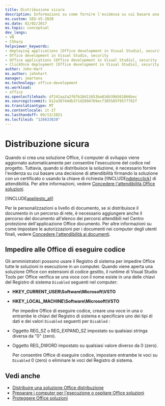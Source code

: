 ```yaml
---
title: Distribuzione sicura
description: Informazioni su come fornire l'evidenza su cui basare una decisione di attendibilità firmando la soluzione con un certificato o usando la chiave ClickOnce di richiesta di attendibilità.
ms.custom: SEO-VS-2020
ms.date: 02/02/2017
ms.topic: conceptual
dev_langs:
- VB
- CSharp
helpviewer_keywords:
- deploying applications [Office development in Visual Studio], security
- Office development in Visual Studio, security
- Office applications [Office development in Visual Studio], security
- ClickOnce deployment [Office development in Visual Studio], security
author: John-Hart
ms.author: johnhart
manager: jmartens
ms.technology: office-development
ms.workload:
- office
ms.openlocfilehash: df241aa2a2f67b18d11653ba016b39b561866bec
ms.sourcegitcommit: b12a38744db371d2894769ecf305585f9577792f
ms.translationtype: MT
ms.contentlocale: it-IT
ms.lasthandoff: 09/13/2021
ms.locfileid: "126633820"
---
```

# <a name="secure-deployment"></a>Distribuzione sicura
  Quando si crea una soluzione Office, il computer di sviluppo viene aggiornato automaticamente per consentire l'esecuzione del codice nel progetto. Tuttavia, quando si distribuisce la soluzione, è necessario fornire l'evidenza su cui basare una decisione di attendibilità firmando la soluzione con un certificato o usando la chiave di richiesta [!INCLUDE[ndptecclick](../vsto/includes/ndptecclick-md.md)] di attendibilità. Per altre informazioni, vedere [Concedere l'attendibilità Office soluzioni](../vsto/granting-trust-to-office-solutions.md).

 [!INCLUDE[appliesto_all](../vsto/includes/appliesto-all-md.md)]

 Per le personalizzazioni a livello di documento, se si distribuisce il documento in un percorso di rete, è necessario aggiungere anche il percorso del documento all'elenco dei percorsi attendibili nel Centro protezione dell'applicazione Office documento. Per altre informazioni su come impostare le autorizzazioni per i documenti nei computer degli utenti finali, vedere [Concedere l'attendibilità ai documenti](../vsto/granting-trust-to-documents.md).

## <a name="prevent-office-solutions-from-running-code"></a>Impedire alle Office di eseguire codice
 Gli amministratori possono usare il Registro di sistema per impedire Office tutte le soluzioni in esecuzione in un computer. Quando viene aperta una soluzione Office con estensioni di codice gestito, il runtime di Visual Studio Tools per Office verifica se una voce con il nome esiste in una delle chiavi del Registro di sistema `Disabled` seguenti nel computer:

- **HKEY_CURRENT_USER\Software\Microsoft\VSTO**

- **HKEY_LOCAL_MACHINE\Software\Microsoft\VSTO**

  Per impedire Office di eseguire codice, creare una voce in una o entrambe le chiavi del Registro di sistema e specificare uno dei tipi di dati e dei valori `Disabled` seguenti per `Disabled` :

- Oggetto REG_SZ o REG_EXPAND_SZ impostato su qualsiasi stringa diversa da "0" (zero).

- Oggetto REG_DWORD impostato su qualsiasi valore diverso da 0 (zero).

  Per consentire Office di eseguire codice, impostare entrambe le voci su `Disabled` 0 (zero) o eliminare le voci del Registro di sistema.

## <a name="see-also"></a>Vedi anche
- [Distribuire una soluzione Office distribuzione](../vsto/deploying-an-office-solution.md)
- [Preparare i computer per l'esecuzione o ospitare Office soluzioni](/previous-versions/bb772092(v=vs.110))
- [Proteggere Office soluzioni](../vsto/securing-office-solutions.md)